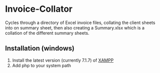 # Invoice-Collator
Cycles through a directory of Excel invoice files, collating the client sheets into on summary sheet, then also creating a Summary.xlsx which is a collation of the different summary sheets.

## Installation (windows)
1. Install the latest version (currently 7.1.7) of [XAMPP](https://www.apachefriends.org/download.html)
2. Add php to your system path 
